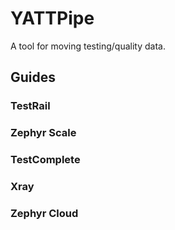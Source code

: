 YATTPipe
========
A tool for moving testing/quality data.

## Guides
### TestRail
### Zephyr Scale
### TestComplete
### Xray
### Zephyr Cloud
